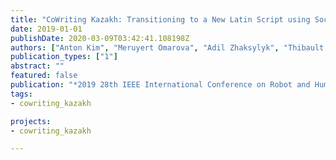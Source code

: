 ```yaml
---
title: "CoWriting Kazakh: Transitioning to a New Latin Script using Social Robots"
date: 2019-01-01
publishDate: 2020-03-09T03:42:41.108198Z
authors: ["Anton Kim", "Meruyert Omarova", "Adil Zhaksylyk", "Thibault Asselborn", "Wafa Johal", "Pierre Dillenbourg", "Anara Sandygulova"]
publication_types: ["1"]
abstract: ""
featured: false
publication: "*2019 28th IEEE International Conference on Robot and Human Interactive Communication (RO-MAN)*"
tags: 
- cowriting_kazakh

projects:
- cowriting_kazakh

---
```


